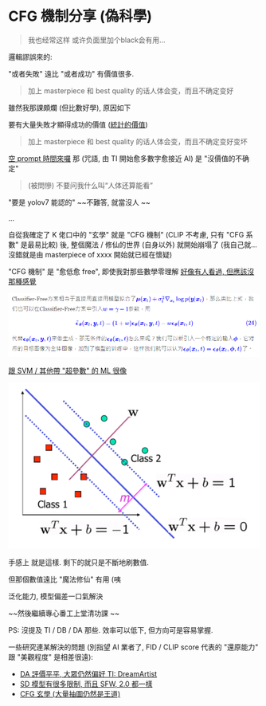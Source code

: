 # CFG 機制分享 (偽科學) #

> 我也经常这样 或许负面里加个black会有用...

邏輯謬誤來的:

"或者失敗" 遠比 "或者成功" 有價值很多. 

> 加上 masterpiece 和 best quality 的话人体会变，而且不确定变好

雖然我那課頗爛 (但比數好學), 原因如下

要有大量失敗才顯得成功的價值 ([統計的價值](https://mropengate.blogspot.com/2015/06/ch12-5-resolution-refutation-proofs.html))

> 加上 masterpiece 和 best quality 的话人体会变，而且不确定变好变坏

[空 prompt 時間來囉](https://www.pixiv.net/en/artworks/102829322)
那 (咒語, 由 TI 開始愈多數字愈接近 AI) 是 "沒價值的不确定"

> (被問慘) 不要问我什么叫“人体还算能看”

"要是 yolov7 能認的" ~~不難答, 就當沒人 ~~

...

自從我確定了 K 佬口中的 "玄學" 就是 "CFG 機制" (CLIP 不考慮, 只有  "CFG 系數" 是最易比較) 後, 整個魔法 / 修仙的世界 (自身以外) 就開始崩塌了 (我自己就... 沒錯就是由 masterpiece of xxxx 開始就已經在懷疑)

"CFG 機制" 是 "愈低愈 free", 即使我對那些數學零理解
[好像有人看過, 但應該沒那種感覺](https://kexue.fm/archives/9257/comment-page-1)

![img/cfg_w.png](img/cfg_w.png)

[跟 SVM / 其他帶 "超參數" 的 ML 很像](https://blog.csdn.net/xlinsist/article/details/51311755)

![img/svm_c.png](img/svm_c.png)

手感上 就是這樣. 剩下的就只是不斷地刷數值.

但那個數值遠比 "魔法修仙" 有用 (咦

泛化能力, 模型偏差一口氣解決

~~然後繼續專心番工上堂清功課 ~~

PS: 沒提及 TI / DB / DA 那些. 效率可以低下, 但方向可是容易掌握.

一些研究連某解決的問題 (別指望 AI 業者了, FID / CLIP score 代表的 "還原能力" 跟 "美觀程度" 是相差很遠): 

- [DA 評價平平, 大眾仍然偏好 TI: DreamArtist](https://github.com/7eu7d7/DreamArtist-stable-diffusion)
- [SD 模型有很多限制, 而且 SFW, 2.0 都一樣](https://github.com/CCRcmcpe/scal-sdt/wiki)
- [CFG 玄學 (大量抽圖仍然是王道)](../ch99/925997e9.md)
